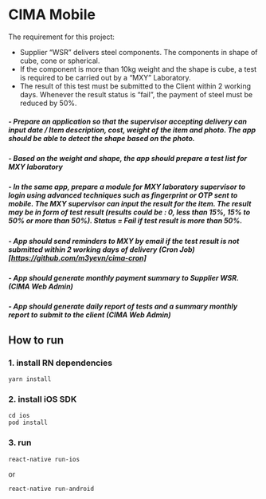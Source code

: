 # CIMA Mobile

The requirement for this project:
 - Supplier “WSR” delivers steel components. The components in shape of cube, cone or spherical.
 - If the component is more than 10kg weight and the shape is cube, a test is required to be carried out by a “MXY” Laboratory.
 - The result of this test must be submitted to the Client within 2 working days. Whenever the result status is “fail”, the payment of steel must be reduced by 50%.

##### - Prepare an application so that the supervisor accepting delivery can input date / Item description, cost, weight of the item and photo. The app should be able to detect the shape based on the photo.
##### - Based on the weight and shape, the app should prepare a test list for MXY laboratory
##### - In the same app, prepare a module for MXY laboratory supervisor to login using advanced techniques such as fingerprint or OTP sent to mobile. The MXY supervisor can input the result for the item. The result may be in form of test result (results could be : 0, less than 15%, 15% to 50% or more than 50%). Status = Fail if test result is more than 50%.
##### - App should send reminders to MXY by email if the test result is not submitted within 2 working days of delivery (Cron Job) [https://github.com/m3yevn/cima-cron]
##### - App should generate monthly payment summary to Supplier WSR. (CIMA Web Admin)
##### - App should generate daily report of tests and a summary monthly report to submit to the client (CIMA Web Admin)

## How to run
### 1. install RN dependencies
```
yarn install
```

### 2. install iOS SDK
```
cd ios
pod install
```

### 3. run
```
react-native run-ios
```
or

```
react-native run-android
```
